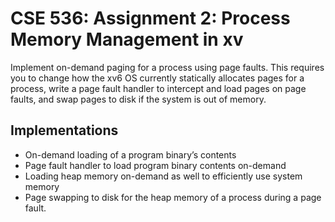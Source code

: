 # CSE 536: Assignment 2: Process Memory Management in xv

Implement on-demand paging for a process using page faults. This requires
you to change how the xv6 OS currently statically allocates pages for a process, write a page fault handler
to intercept and load pages on page faults, and swap pages to disk if the system is out of memory.

## Implementations

- On-demand loading of a program binary’s contents
- Page fault handler to load program binary contents on-demand
- Loading heap memory on-demand as well to efficiently use system memory
- Page swapping to disk for the heap memory of a process during a page fault.